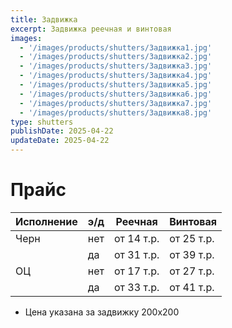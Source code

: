 ```yaml
---
title: Задвижка
excerpt: Задвижка реечная и винтовая
images:
  - '/images/products/shutters/Задвижка1.jpg'
  - '/images/products/shutters/Задвижка2.jpg'
  - '/images/products/shutters/Задвижка3.jpg'
  - '/images/products/shutters/Задвижка4.jpg'
  - '/images/products/shutters/Задвижка5.jpg'
  - '/images/products/shutters/Задвижка6.jpg'
  - '/images/products/shutters/Задвижка7.jpg'
  - '/images/products/shutters/Задвижка8.jpg'
type: shutters
publishDate: 2025-04-22
updateDate: 2025-04-22
---
```


# Прайс

| Исполнение | э/д | Реечная    | Винтовая   |
| ---------- | --- | ---------- | ---------- |
| Черн       | нет | от 14 т.р. | от 25 т.р. |
|            | да  | от 31 т.р. | от 39 т.р. |
| ОЦ         | нет | от 17 т.р. | от 27 т.р. |
|            | да  | от 33 т.р. | от 41 т.р. |

- Цена указана за задвижку 200х200
